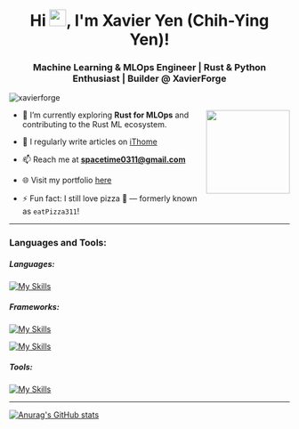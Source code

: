 <h1 align="center">Hi <img src="https://user-images.githubusercontent.com/18350557/176309783-0785949b-9127-417c-8b55-ab5a4333674e.gif" alt="waving hand" width="30">, I'm Xavier Yen (Chih-Ying Yen)!</h1>
<h3 align="center">Machine Learning & MLOps Engineer | Rust & Python Enthusiast | Builder @ XavierForge</h3>

<p align="left"> <img src="https://komarev.com/ghpvc/?username=xavierforge&label=Profile%20views&color=0e75b6&style=flat" alt="xavierforge" /> </p>

<img align="right" src="https://i.giphy.com/media/VbnUQpnihPSIgIXuZv/giphy.gif" width="150" />

- 🚀 I’m currently exploring **Rust for MLOps** and contributing to the Rust ML ecosystem.

- 📝 I regularly write articles on [iThome](https://ithelp.ithome.com.tw/users/20141304/articles)

- 📫 Reach me at **spacetime0311@gmail.com**

- 🌐 Visit my portfolio [here](https://xavierforge.github.io/) <!-- update after renaming GitHub Pages -->

- ⚡ Fun fact: I still love pizza 🍕 — formerly known as `eatPizza311`!

---

<h3 align="left">Languages and Tools:</h3>

<h5 align="left">Languages:</h5>

[![My Skills](https://skillicons.dev/icons?i=py,rust,scala,postgres)](https://skillicons.dev)
    
<h5 align="left">Frameworks:</h5>

[![My Skills](https://skillicons.dev/icons?i=pytorch,tensorflow,sklearn,flask)](https://skillicons.dev)

[![My Skills](https://simpleskill.icons.workers.dev/svg?i=polars,pandas,plotly&theme=light)](#)

<h5 align="left">Tools:</h5>

[![My Skills](https://skillicons.dev/icons?i=docker,kubernetes,aws,gcp)](https://skillicons.dev)

---
[![Anurag's GitHub stats](https://github-readme-stats.vercel.app/api?username=xavierforge&show_icons=tru&theme=cobalt)](https://github.com/anuraghazra/github-readme-stats)
